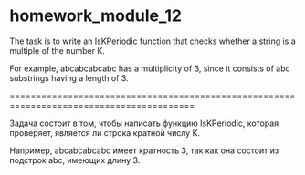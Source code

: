 # homework_module_12

The task is to write an IsKPeriodic function that checks whether a string is a multiple of the number K.

For example, abcabcabcabc has a multiplicity of 3, since it consists of abc substrings having a length of 3.

=========================================================================================

Задача состоит в том, чтобы написать функцию IsKPeriodic, которая проверяет, является ли строка кратной числу K.

Например, abcabcabcabc имеет кратность 3, так как она состоит из подстрок abc, имеющих длину 3.
